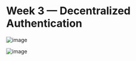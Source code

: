 # Week 3 — Decentralized Authentication


![image](https://user-images.githubusercontent.com/124447960/223561143-427ed85d-7cce-405c-aca5-d682bde5e291.png)


![image](https://user-images.githubusercontent.com/124447960/223561250-34b5e051-6555-442b-b36b-e222fcb35687.png)
